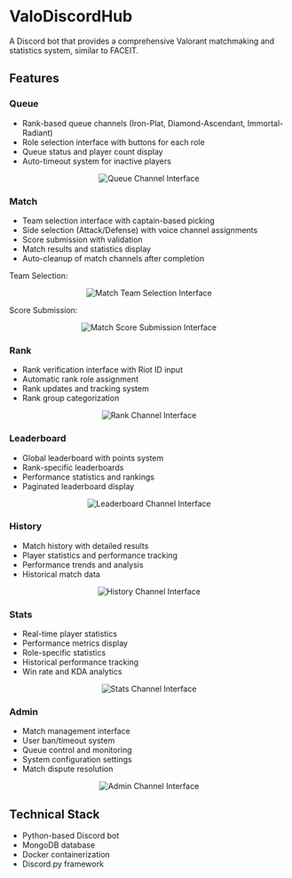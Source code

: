 # ValoDiscordHub

A Discord bot that provides a comprehensive Valorant matchmaking and statistics system, similar to FACEIT.

## Features

### Queue
- Rank-based queue channels (Iron-Plat, Diamond-Ascendant, Immortal-Radiant)
- Role selection interface with buttons for each role
- Queue status and player count display
- Auto-timeout system for inactive players

<p align="center">
  <img src="assets/queue.png" alt="Queue Channel Interface">
</p>

### Match
- Team selection interface with captain-based picking
- Side selection (Attack/Defense) with voice channel assignments
- Score submission with validation
- Match results and statistics display
- Auto-cleanup of match channels after completion

Team Selection:

<p align="center">
  <img src="assets/matchselection.png" alt="Match Team Selection Interface">
</p>

Score Submission:

<p align="center">
  <img src="assets/matchsubmission.png" alt="Match Score Submission Interface">
</p>

### Rank
- Rank verification interface with Riot ID input
- Automatic rank role assignment
- Rank updates and tracking system
- Rank group categorization

<p align="center">
  <img src="assets/rank.png" alt="Rank Channel Interface">
</p>

### Leaderboard
- Global leaderboard with points system
- Rank-specific leaderboards
- Performance statistics and rankings
- Paginated leaderboard display

<p align="center">
  <img src="assets/leaderboard.png" alt="Leaderboard Channel Interface">
</p>

### History
- Match history with detailed results
- Player statistics and performance tracking
- Performance trends and analysis
- Historical match data

<p align="center">
  <img src="assets/history.png" alt="History Channel Interface">
</p>

### Stats
- Real-time player statistics
- Performance metrics display
- Role-specific statistics
- Historical performance tracking
- Win rate and KDA analytics

<p align="center">
  <img src="assets/stats.png" alt="Stats Channel Interface">
</p>

### Admin
- Match management interface
- User ban/timeout system
- Queue control and monitoring
- System configuration settings
- Match dispute resolution

<p align="center">
  <img src="assets/admin.png" alt="Admin Channel Interface">
</p>

## Technical Stack
- Python-based Discord bot
- MongoDB database
- Docker containerization
- Discord.py framework
